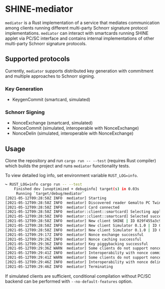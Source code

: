 # SHINE-mediator

`mediator` is a Rust implementation of a service that mediates communication among clients running different multi-party Schnorr signature protocol implementations. `mediator` can interact with smartcards running SHINE applet via PC/SC interface and contains internal implementations of other multi-party Schnorr signature protocols.

## Supported protocols

Currently, `mediator` supports distributed key generation with commitment and multiple approaches to Schnorr signing.

### Key Generation

- KeygenCommit (smartcard, simulated)

### Schnorr Signing

- NonceExchange (smartcard, simulated)
- NonceCommit (simulated, interoperable with NonceExchange)
- NonceDelin (simulated, interoperable with NonceExchange)

## Usage

Clone the repository and run `cargo run -- --test` (requires Rust compiler) which builds the project and runs `mediator` functionality tests.

To view detailed log info, set environment variable `RUST_LOG=info`.

```bash
↪ RUST_LOG=info cargo run -- --test
    Finished dev [unoptimized + debuginfo] target(s) in 0.03s
     Running `target/debug/mediator`
[2021-05-12T09:28:58Z INFO  mediator] Starting
[2021-05-12T09:28:58Z INFO  mediator] Discovered reader Gemalto PC Twin Reader 00 00
[2021-05-12T09:28:58Z INFO  mediator] Card connected
[2021-05-12T09:28:58Z INFO  mediator::client::smartcard] Selecting applet mpcapplet
[2021-05-12T09:28:58Z INFO  mediator::client::smartcard] Selected successfully
[2021-05-12T09:28:58Z INFO  mediator] New client SHINE | ID 029f455a3c948733d270a3d2add145d6737e354263bc421daffce89d24efa53962
[2021-05-12T09:28:58Z INFO  mediator] New client Simulator 0.1.0 | ID 0251b14c1558d98a8c6a859d8dfd414431a92f032503f9abf5da28e022a508afa5
[2021-05-12T09:28:58Z INFO  mediator] New client Simulator 0.1.0 | ID 020511e9abbb8c6a110750a03e7de22f048560906cf2cde155d4915fb7d52c6329
[2021-05-12T09:29:17Z INFO  mediator] Nonce exchange successful
[2021-05-12T09:29:26Z INFO  mediator] Nonce caching successful
[2021-05-12T09:29:36Z INFO  mediator] Key piggybacking successful
[2021-05-12T09:29:36Z WARN  mediator] Some clients do not support nonce commitment - skipping
[2021-05-12T09:29:41Z INFO  mediator] Interoperability with nonce commitment successful
[2021-05-12T09:29:41Z WARN  mediator] Some clients do not support nonce delinearization - skipping
[2021-05-12T09:29:46Z INFO  mediator] Interoperability with nonce delinearization successful
[2021-05-12T09:29:46Z INFO  mediator] Terminating
```

If simulated clients are sufficient, conditional compilation without PC/SC backend can be performed with `--no-default-features` option.
